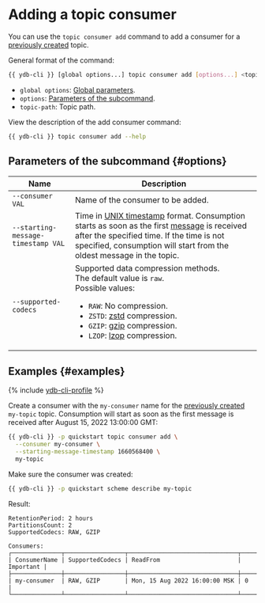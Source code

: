 # Adding a topic consumer

You can use the `topic consumer add` command to add a consumer for a [previously created](topic-create.md) topic.

General format of the command:

```bash
{{ ydb-cli }} [global options...] topic consumer add [options...] <topic-path>
```

* `global options`: [Global parameters](commands/global-options.md).
* `options`: [Parameters of the subcommand](#options).
* `topic-path`: Topic path.

View the description of the add consumer command:

```bash
{{ ydb-cli }} topic consumer add --help
```

## Parameters of the subcommand {#options}

| Name                               | Description                                                                                                                                                                                                                                                                                                                                                   |
|------------------------------------|---------------------------------------------------------------------------------------------------------------------------------------------------------------------------------------------------------------------------------------------------------------------------------------------------------------------------------------------------------------|
| `--consumer VAL`                   | Name of the consumer to be added.                                                                                                                                                                                                                                                                                                                             |
| `--starting-message-timestamp VAL` | Time in [UNIX timestamp](https://en.wikipedia.org/wiki/Unix_time) format. Consumption starts as soon as the first [message](../../concepts/datamodel/topic.md#message) is received after the specified time. If the time is not specified, consumption will start from the oldest message in the topic.                                                                 |
| `--supported-codecs`               | Supported data compression methods.<br/>The default value is `raw`.<br/>Possible values:<ul><li>`RAW`: No compression.</li><li>`ZSTD`: [zstd](https://en.wikipedia.org/wiki/Zstandard) compression.</li><li>`GZIP`: [gzip](https://en.wikipedia.org/wiki/Gzip) compression.</li><li>`LZOP`: [lzop](https://en.wikipedia.org/wiki/Lzop) compression.</li></ul> |

## Examples {#examples}

{% include [ydb-cli-profile](../../_includes/ydb-cli-profile.md) %}

Create a consumer with the `my-consumer` name for the [previously created](topic-create.md) `my-topic` topic. Consumption will start as soon as the first message is received after August 15, 2022 13:00:00 GMT:

```bash
{{ ydb-cli }} -p quickstart topic consumer add \
  --consumer my-consumer \
  --starting-message-timestamp 1660568400 \
  my-topic
```

Make sure the consumer was created:

```bash
{{ ydb-cli }} -p quickstart scheme describe my-topic
```

Result:

```text
RetentionPeriod: 2 hours
PartitionsCount: 2
SupportedCodecs: RAW, GZIP

Consumers:
┌──────────────┬─────────────────┬───────────────────────────────┬───────────┐
| ConsumerName | SupportedCodecs | ReadFrom                      | Important |
├──────────────┼─────────────────┼───────────────────────────────┼───────────┤
| my-consumer  | RAW, GZIP       | Mon, 15 Aug 2022 16:00:00 MSK | 0         |
└──────────────┴─────────────────┴───────────────────────────────┴───────────┘
```
